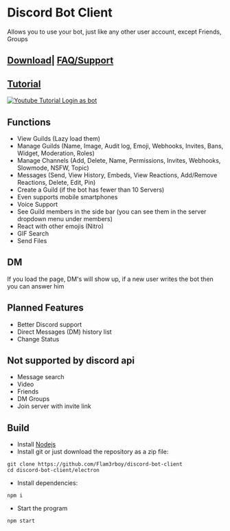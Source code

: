 # Discord Bot Client
Allows you to use your bot, just like any other user account, except Friends, Groups

## [Download](https://github.com/Flam3rboy/discord-bot-client/releases/latest)| [FAQ/Support](https://github.com/Flam3rboy/discord-bot-client/blob/master/FAQ.md)

## [Tutorial](https://www.youtube.com/watch?v=AmKBFzJOMpY)
[![Youtube Tutorial Login as bot](https://img.youtube.com/vi/AmKBFzJOMpY/0.jpg)](https://www.youtube.com/watch?v=AmKBFzJOMpY)

## Functions
- View Guilds (Lazy load them) 
- Manage Guilds (Name, Image, Audit log, Emoji, Webhooks, Invites, Bans, Widget, Moderation, Roles)
- Manage Channels (Add, Delete, Name, Permissions, Invites, Webhooks, Slowmode, NSFW, Topic)
- Messages (Send, View History, Embeds, View Reactions, Add/Remove Reactions, Delete, Edit, Pin)
- Create a Guild (if the bot has fewer than 10 Servers)
- Even supports mobile smartphones
- Voice Support
- See Guild members in the side bar (you can see them in the server dropdown menu under members)
- React with other emojis (Nitro)
- GIF Search
- Send Files

## DM
If you load the page, DM's will show up, if a new user writes the bot then you can answer him

## Planned Features
- Better Discord support
- Direct Messages (DM) history list
- Change Status

## Not supported by discord api
- Message search
- Video
- Friends
- DM Groups
- Join server with invite link


## Build
- Install [Nodejs](https://nodejs.org/en/download/)
- Install git or just download the repository as a zip file:
```
git clone https://github.com/Flam3rboy/discord-bot-client
cd discord-bot-client/electron
```
- Install dependencies:
```
npm i
```
- Start the program
```
npm start
```


